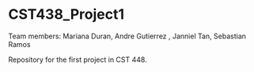 # CST438_Project1
Team members: Mariana Duran, Andre Gutierrez , Janniel Tan, Sebastian Ramos

Repository for the first project in CST 448.
